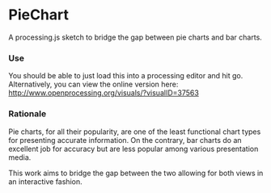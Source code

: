 # PieChart

A processing.js sketch to bridge the gap between pie charts and bar charts.

### Use

You should be able to just load this into a processing editor and hit go.
Alternatively, you can view the online version here: http://www.openprocessing.org/visuals/?visualID=37563

### Rationale

Pie charts, for all their popularity, are one of the least functional chart 
types for presenting accurate information. On the contrary, bar charts do an
excellent job for accuracy but are less popular among various presentation
media. 

This work aims to bridge the gap between the two allowing for both views in an
interactive fashion.
